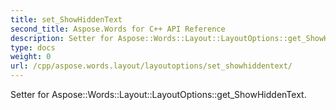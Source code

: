 ```yaml
---
title: set_ShowHiddenText
second_title: Aspose.Words for C++ API Reference
description: Setter for Aspose::Words::Layout::LayoutOptions::get_ShowHiddenText. 
type: docs
weight: 0
url: /cpp/aspose.words.layout/layoutoptions/set_showhiddentext/
---
```


Setter for Aspose::Words::Layout::LayoutOptions::get_ShowHiddenText. 

